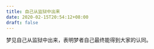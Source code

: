 ```yaml
---
title: 自己从监狱中出来
date: 2020-02-15T20:54:12+08:00
draft: false
---
```


梦见自己从监狱中出来，表明梦者自己最终能得到大家的认同。

